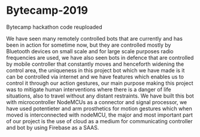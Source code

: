 # Bytecamp-2019
Bytecamp hackathon code reuploaded

We have seen many remotely controlled bots that are currently and has been in action for sometime now, but they are controlled mostly by Bluetooth devices on small scale and for large scale purposes radio frequencies are used, we have also seen bots in defence that are controlled by mobile controller that constantly moves and henceforth widening the control area, the uniqueness in this project bot which we have made is it can be controlled via internet and we have features which enables us to control it through our action gestures, our main purpose making this project was to mitigate human interventions where there is a danger of life situations, also to travel without any distant restraints. We have built this bot with microcontroller NodeMCUs as a connector and signal processor, we have used potentieter and arm prosthetics for motion gestures which when moved is interconnected with nodeMCU, the major and most important part of our project is the use of cloud as a medium for communicating controller and bot by using Firebase as a SAAS.
